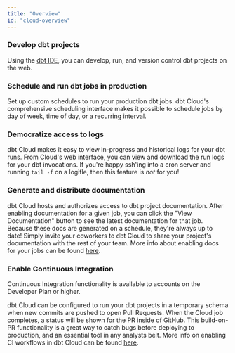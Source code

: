 ```yaml
---
title: "Overview"
id: "cloud-overview"
---
```


### Develop dbt projects

Using the [dbt IDE](the-dbt-ide), you can develop, run, and version control dbt projects on the web.

<LoomVideo id="05f9c34b17c74c97b98286683dafd420" />

### Schedule and run dbt jobs in production

Set up custom schedules to run your production dbt jobs. dbt Cloud's comprehensive scheduling interface makes it possible to schedule jobs by day of week, time of day, or a recurring interval.

<Lightbox src="/img/docs/dbt-cloud/28f97e6-job-schedule.gif" title="Scheduling jobs with dbt Cloud"/>

### Democratize access to logs

dbt Cloud makes it easy to view in-progress and historical logs for your dbt runs. From Cloud's web interface, you can view and download the run logs for your dbt invocations. If you're happy ssh'ing into a cron server and running `tail -f` on a logifle, then this feature is *not* for you!

<Lightbox src="/img/docs/dbt-cloud/c3fe800-Screen_Shot_2019-02-08_at_6.53.29_PM.png" title="Viewing logs for a dbt run"/>

### Generate and distribute documentation

dbt Cloud hosts and authorizes access to dbt project documentation. After enabling documentation for a given job, you can click the "View Documentation" button to see the latest documentation for that job. Because these docs are generated on a schedule, they're always up to date! Simply invite your coworkers to dbt Cloud to share your project's documentation with the rest of your team. More info about enabling docs for your jobs can be found [here](cloud-generating-documentation).

<Lightbox src="/img/docs/dbt-cloud/b4f242f-view-docs.gif" title="Viewing documentation in dbt Cloud"/>

### Enable Continuous Integration 

<Callout type="info" title="Available on the Developer Plan">

Continuous Integration functionality is available to accounts on the Developer Plan or higher.

</Callout>

dbt Cloud can be configured to run your dbt projects in a temporary schema when new commits are pushed to open Pull Requests. When the Cloud job completes, a status will be shown for the PR inside of GitHub. This build-on-PR functionality is a great way to catch bugs before deploying to production, and an essential tool in any analysts belt. More info on enabling CI workflows in dbt Cloud can be found [here](cloud-enabling-continuous-integration-with-github).

<Lightbox src="/img/docs/dbt-cloud/813b88c-Screen_Shot_2019-02-08_at_4.54.41_PM.png" title=""/>
